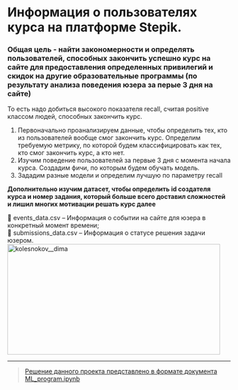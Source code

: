 # Информация о пользователях курса на платформе Stepik. 
### Общая цель - найти закономерности и определять пользователей, способных закончить успешно курс на сайте для предоставления определенных привилегий и скидок на другие образовательные программы (по результату анализа поведения юзера за перые 3 дня на сайте)

То есть надо добиться высокого показателя recall, считая positive классом людей, способных закончить курс.
1) Первоначально проанализируем данные, чтобы определить тех, кто из пользователей вообще смог закончить курс. Определим требуемую метрику, по которой будем классифицировать как тех, кто смог закончить курс, а кто нет.
2) Изучим поведение пользователей за первые 3 дня с момента начала курса. Создадим фичи, по которым будем обучать модель.
3) Зададим разные модели и определим лучшую по параметру recall

**Дополнительно изучим датасет, чтобы определить id создателя курса и номер задания, который больше всего доставил сложностей и лишил многих мотивации решать курс далее**

📄 events_data.csv – Информация о событии на сайте для юзера в конкретный момент времени; <br>
📄 submissions_data.csv – Информация о статусе решения задачи юзером.<br>
<a href="https://github.com/Koldim2001/Binary_classification_of_users/blob/main/ML_program.ipynb" target="blank"><img align="center" src="https://hyperise.com/wp-content/uploads/2021/03/customer-retention.png" alt="kolesnokov__dima" height="250" width="480" /> 


---
> Решение данного проекта представлено в формате документа [ML_program.ipynb](https://github.com/Koldim2001/Binary_classification_of_users/blob/main/ML_program.ipynb)
>
